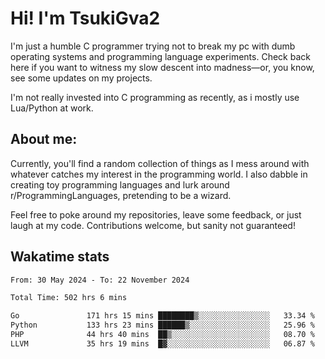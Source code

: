 # Hi! I'm TsukiGva2

I'm just a humble C programmer trying not to break my pc with dumb operating systems and programming language experiments. Check back here if you want to witness my slow descent into madness—or, you know, see some updates on my projects.

I'm not really invested into C programming as recently, as i mostly use Lua/Python at work.

## About me:

Currently, you'll find a random collection of things as I mess around with whatever catches my interest in the programming world. I also dabble in creating toy programming languages and lurk around r/ProgrammingLanguages, pretending to be a wizard.

Feel free to poke around my repositories, leave some feedback, or just laugh at my code. Contributions welcome, but sanity not guaranteed!

## Wakatime stats
<!--START_SECTION:waka-->

```txt
From: 30 May 2024 - To: 22 November 2024

Total Time: 502 hrs 6 mins

Go               171 hrs 15 mins ████████▒░░░░░░░░░░░░░░░░   33.34 %
Python           133 hrs 23 mins ██████▒░░░░░░░░░░░░░░░░░░   25.96 %
PHP              44 hrs 40 mins  ██▒░░░░░░░░░░░░░░░░░░░░░░   08.70 %
LLVM             35 hrs 19 mins  █▓░░░░░░░░░░░░░░░░░░░░░░░   06.87 %
```

<!--END_SECTION:waka-->
